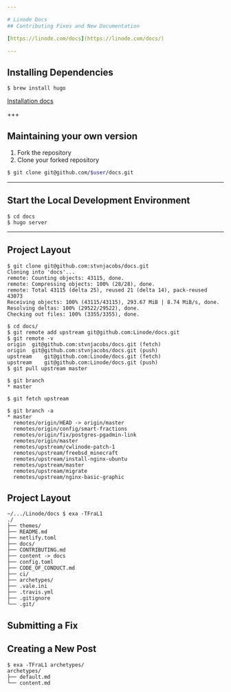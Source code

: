 ```yaml
---

# Linode Docs
## Contributing Fixes and New Documentation

[https://linode.com/docs](https://linode.com/docs/)

---
```


## Installing Dependencies

```
$ brew install hugo
```

[Installation docs](https://gohugo.io/getting-started/installing)

+++

## Maintaining your own version

1. Fork the repository
2. Clone your forked repository
```sh
$ git clone git@github.com/$user/docs.git
```

---

## Start the Local Development Environment

```
$ cd docs
$ hugo server
```

---

## Project Layout

```
$ git clone git@github.com:stvnjacobs/docs.git
Cloning into 'docs'...
remote: Counting objects: 43115, done.
remote: Compressing objects: 100% (28/28), done.
remote: Total 43115 (delta 25), reused 21 (delta 14), pack-reused 43073
Receiving objects: 100% (43115/43115), 293.67 MiB | 8.74 MiB/s, done.
Resolving deltas: 100% (29522/29522), done.
Checking out files: 100% (3355/3355), done.
```
```
$ cd docs/
$ git remote add upstream git@github.com:Linode/docs.git
$ git remote -v
origin	git@github.com:stvnjacobs/docs.git (fetch)
origin	git@github.com:stvnjacobs/docs.git (push)
upstream	git@github.com:Linode/docs.git (fetch)
upstream	git@github.com:Linode/docs.git (push)
$ git pull upstream master
```

```
$ git branch
* master

$ git fetch upstream

$ git branch -a
* master
  remotes/origin/HEAD -> origin/master
  remotes/origin/config/smart-fractions
  remotes/origin/fix/postgres-pgadmin-link
  remotes/origin/master
  remotes/upstream/cwlinode-patch-1
  remotes/upstream/freebsd_minecraft
  remotes/upstream/install-nginx-ubuntu
  remotes/upstream/master
  remotes/upstream/migrate
  remotes/upstream/nginx-basic-graphic
```

## Project Layout
```
~/.../Linode/docs $ exa -TFraL1
./
├── themes/
├── README.md
├── netlify.toml
├── docs/
├── CONTRIBUTING.md
├── content -> docs
├── config.toml
├── CODE_OF_CONDUCT.md
├── ci/
├── archetypes/
├── .vale.ini
├── .travis.yml
├── .gitignore
└── .git/
```

## Submitting a Fix

## Creating a New Post

```
$ exa -TFraL1 archetypes/
archetypes/
├── default.md
└── content.md
```
